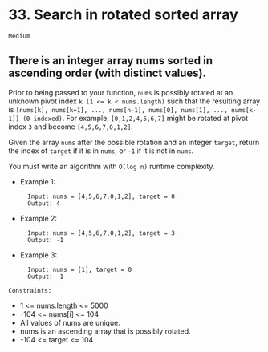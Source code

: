 # 33. Search in rotated sorted array

`Medium`

## There is an integer array nums sorted in ascending order (with distinct values).

Prior to being passed to your function, `nums` is possibly rotated at an unknown pivot index `k (1 <= k < nums.length)` such that the resulting array is `[nums[k], nums[k+1], ..., nums[n-1], nums[0], nums[1], ..., nums[k-1]] (0-indexed)`. For example, `[0,1,2,4,5,6,7]` might be rotated at pivot index `3` and become `[4,5,6,7,0,1,2]`.

Given the array `nums` after the possible rotation and an integer `target`, return the index of `target` if it is in `nums`, or `-1` if it is not in `nums`.

You must write an algorithm with `O(log n)` runtime complexity.

- Example 1:

        Input: nums = [4,5,6,7,0,1,2], target = 0
        Output: 4

- Example 2:

        Input: nums = [4,5,6,7,0,1,2], target = 3
        Output: -1

- Example 3:

        Input: nums = [1], target = 0
        Output: -1

`Constraints:`

- 1 <= nums.length <= 5000
- -104 <= nums[i] <= 104
- All values of nums are unique.
- nums is an ascending array that is possibly rotated.
- -104 <= target <= 104
